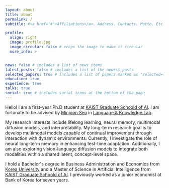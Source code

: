 ```yaml
---
layout: about
title: about
permalink: /
subtitle: #<a href='#'>Affiliations</a>. Address. Contacts. Motto. Etc.

profile:
  align: right
  image: profile.jpg
  image_circular: false # crops the image to make it circular
  more_info: >


news: false # includes a list of news items
latest_posts: false # includes a list of the newest posts
selected_papers: true # includes a list of papers marked as "selected={true}"
education: true
experience: true
talks: true
social: true # includes social icons at the bottom of the page
---
```


Hello! I am a first-year Ph.D student at [KAIST Graduate Schoold of AI](https://gsai.kaist.ac.kr/). I am fortunate to be advised by [Minjoon Seo](https://seominjoon.github.io) in [Language & Knowledge Lab](https://LKLab.kaist.ac.kr/). 

My research interests include lifelong learning, neural memory, multimodal diffusion models, and interpretability.
My long-term research goal is to develop multimodal models capable of continual improvement through interaction with dynamic environments. 
Currently, I investigate the role of neural long-term memory in enhancing test-time adaptation. 
Additionally, I am also exploring vision-language diffusion models to integrate both modalities within a shared latent, concept-level space.

I hold a Bachelor's degree in Business Administration and Economics from [Korea University](https://www.korea.edu/sites/en/index.do) and a Master of Science in Artificial Intelligence from [KAIST Graduate Schoold of AI](https://gsai.kaist.ac.kr/). I previously worked as a junior economist at Bank of Korea for seven years.


